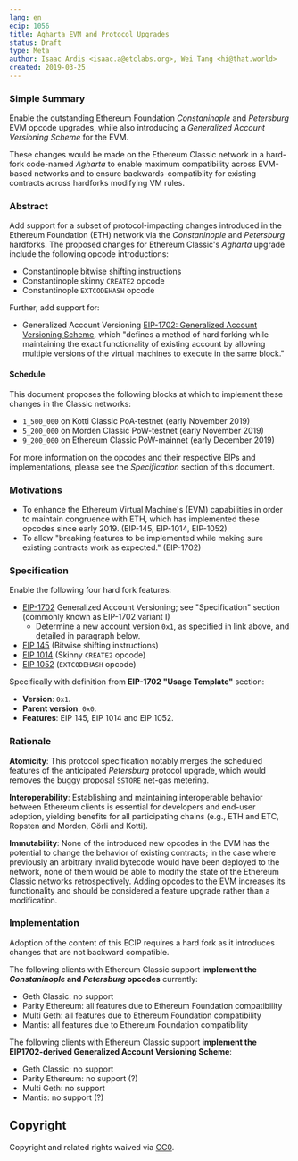 ```yaml
---
lang: en
ecip: 1056
title: Agharta EVM and Protocol Upgrades
status: Draft
type: Meta
author: Isaac Ardis <isaac.a@etclabs.org>, Wei Tang <hi@that.world>
created: 2019-03-25
---
```


### Simple Summary

Enable the outstanding Ethereum Foundation _Constaninople_ and _Petersburg_ EVM opcode upgrades, while also introducing a _Generalized Account Versioning Scheme_ for the EVM. 

These changes would be made on the Ethereum Classic network in a hard-fork code-named _Agharta_ to enable maximum compatibility across EVM-based networks and to ensure backwards-compatiblity for existing contracts across hardforks modifying VM rules.

### Abstract

Add support for a subset of protocol-impacting changes introduced in the Ethereum Foundation (ETH) network via the
_Constaninople_ and _Petersburg_ hardforks. The proposed changes for Ethereum Classic's _Agharta_ upgrade include the following opcode introductions:

- Constantinople bitwise shifting instructions
- Constantinople skinny `CREATE2` opcode
- Constantinople `EXTCODEHASH` opcode

Further, add support for:
 - Generalized Account Versioning [EIP-1702: Generalized Account Versioning Scheme](https://eips.ethereum.org/EIPS/eip-1702), which "defines a method of hard forking while maintaining the exact functionality of existing account by allowing multiple versions of the virtual machines to execute in the same block."
 
 
#### Schedule

This document proposes the following blocks at which to implement these changes in the Classic networks:

- `1_500_000` on Kotti Classic PoA-testnet (early November 2019)
- `5_200_000` on Morden Classic PoW-testnet (early November 2019)
- `9_200_000` on Ethereum Classic PoW-mainnet (early December 2019)

For more information on the opcodes and their respective EIPs and implementations, please see the _Specification_
section of this document.

### Motivations

- To enhance the Ethereum Virtual Machine's (EVM) capabilities in order to maintain congruence with ETH, which has implemented these opcodes since early 2019. (EIP-145, EIP-1014, EIP-1052)
- To allow "breaking features to be implemented while making sure existing contracts work as expected." (EIP-1702)

### Specification

Enable the following four hard fork features: 

- [EIP-1702](https://eips.ethereum.org/EIPS/eip-1702) Generalized Account Versioning; see "Specification" section (commonly known as EIP-1702 variant I)
  + Determine a new account version `0x1`, as specified in link above, and detailed in paragraph below.
- [EIP 145](https://eips.ethereum.org/EIPS/eip-145) (Bitwise shifting instructions)
- [EIP 1014](https://eips.ethereum.org/EIPS/eip-1014) (Skinny `CREATE2` opcode)
- [EIP 1052](https://eips.ethereum.org/EIPS/eip-1052) (`EXTCODEHASH` opcode)


Specifically with definition from __EIP-1702 "Usage Template"__ section:

- **Version**: `0x1`.
- **Parent version**: `0x0`.
- **Features**: EIP 145, EIP 1014 and EIP 1052.

### Rationale

__Atomicity__: This protocol specification notably merges the scheduled features of the anticipated _Petersburg_
protocol upgrade, which would removes the buggy proposal `SSTORE` net-gas metering.

__Interoperability__: Establishing and maintaining interoperable behavior between Ethereum clients is essential for
developers and end-user adoption, yielding benefits for all participating chains (e.g., ETH and ETC, Ropsten and Morden,
Görli and Kotti).

__Immutability__: None of the introduced new opcodes in the EVM has the potential to change the behavior of existing
contracts; in the case where previously an arbitrary invalid bytecode would have been deployed to the network, none of
them would be able to modify the state of the Ethereum Classic networks retrospectively. Adding opcodes to the EVM
increases its functionality and should be considered a feature upgrade rather than a modification.

### Implementation

Adoption of the content of this ECIP requires a hard fork as it introduces changes that are not backward compatible.

The following clients with Ethereum Classic support __implement the _Constaninople_ and _Petersburg_ opcodes__ currently:

- Geth Classic: no support
- Parity Ethereum: all features due to Ethereum Foundation compatibility
- Multi Geth: all features due to Ethereum Foundation compatibility
- Mantis: all features due to Ethereum Foundation compatibility

The following clients with Ethereum Classic support __implement the EIP1702-derived Generalized Account Versioning Scheme__:

- Geth Classic: no support
- Parity Ethereum: no support (?)
- Multi Geth: no support
- Mantis: no support (?)


## Copyright

Copyright and related rights waived via [CC0](https://creativecommons.org/publicdomain/zero/1.0/).
